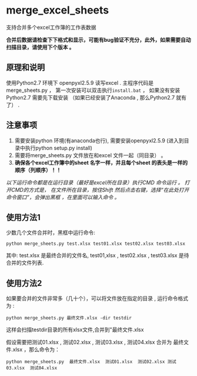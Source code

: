 # merge_excel_sheets
支持合并多个excel工作簿的工作表数据


**合并后数据请检查下下格式和显示，可能有bug验证不充分，此外，如果需要自动扫描目录，请使用下个版本 。**


## 原理和说明
使用Python2.7 环境下 openpyxl2.5.9 读写excel .  主程序代码是merge_sheets.py ，
第一次安装可以双击执行`install.bat` ， 如果没有安装Python2.7 需要先下载安装 （如果已经安装了Anaconda , 那么Python2.7 就有了） .


## 注意事项
1. 需要安装python 环境(有anaconda也行), 需要安装openpyxl2.5.9 (进入到目录中执行python setup.py install)
2. 需要将merge_sheets.py  文件放在和excel 文件一起（同目录） 。
3. **确保各个excel工作簿中的sheet 名字一样，并且每个sheet 的表头是一样的顺序（列顺序）！！**




*以下运行命令都是在运行目录（最好是excel所在目录）执行CMD 命令运行 。
打开CMD的方式是， 在文件所在目录，按住Shift 然后点击右键，选择“在此处打开命令窗口”，会弹出黑框 ，在里面可以输入命令 。*


## 使用方法1
少数几个文件合并时，黑框中运行命令:
```
python merge_sheets.py test.xlsx test01.xlsx test02.xlsx test03.xlsx
```
其中: test.xlsx 是最终合并的文件名,  test01,xlsx , test02.xlsx , test03.xlsx 是待合并的文件列表.


## 使用方法2
如果要合并的文件非常多（几十个），可以将文件放在指定的目录 , 运行命令格式为 :
```
python merge_sheets.py 最终文件.xlsx -dir testdir
```

这样会扫描testdir目录的所有xlsx文件,合并到"最终文件.xlsx

假设需要把测试01.xlsx , 测试02.xlsx , 测试03.xlsx , 测试04.xlsx 合并为 最终文件.xlsx ，那么命令为：
```
python merge_sheets.py  最终文件.xlsx  测试01.xlsx  测试02.xlsx 测试03.xlsx  测试04.xlsx 
```
